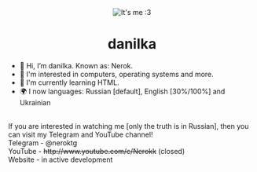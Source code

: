 <div align="center">
<img src="https://avatars.githubusercontent.com/u/119125842?v=4" title="It's me :3"idth="30%">

# danilka
</div>

- 👋 Hi, I’m danilka. Known as: Nerok.
- 👀 I'm interested in computers, operating systems and more.
- 🌱 I'm currently learning HTML.
- 🌍 I now languages: Russian [default], English [30%/100%] and Ukrainian
<br>
If you are interested in watching me [only the truth is in Russian], then you can visit my Telegram and YouTube channel!
<br>
Telegram - @neroktg<br>
YouTube - <s>http://www.youtube.com/c/Nerokk</s> (closed)<br>
Website - in active development<br>
